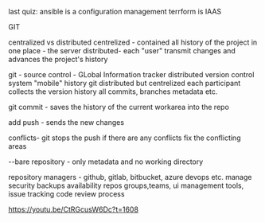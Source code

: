 last quiz:
ansible is a configuration management
terrform is IAAS

GIT

centralized vs distributed
centrelized - contained all history of the project in one place - the server
distributed- each "user" transmit changes and advances the project's history

git - source control - GLobal Information tracker
distributed version control system
"mobile" history
git distributed but centrelized
each participant collects the version history
all commits, branches metadata etc.

git commit - saves the history of the current workarea into the repo

add push - sends the new changes

conflicts- git stops the push if there are any conflicts
fix the conflicting areas

--bare repository - only metadata and no working directory

repository managers - github, gitlab, bitbucket, azure devops etc.
manage security
backups
availability
repos
groups,teams,
ui management tools,
issue tracking
code review process

https://youtu.be/CtRGcusW6Dc?t=1608
